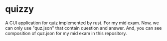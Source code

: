 # quizzy
A CUI application for quiz implemented by rust. For my mid exam.
Now, we can only use "quz.json" that contain question and answer.
And, you can see composition of quz.json for my mid exam in this repository.

